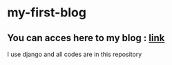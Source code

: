 # my-first-blog

## You can acces here to my blog : [link](https://hamzakale.pythonanywhere.com/)

I use django and all codes are in this repository
